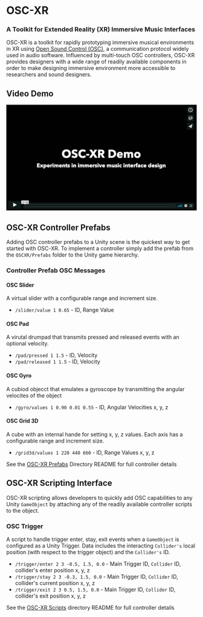 # OSC-XR

### A Toolkit for Extended Reality (XR) Immersive Music Interfaces

OSC-XR is a toolkit for rapidly prototyping immersive musical environments in XR using [Open Sound Control (OSC)](http://opensoundcontrol.org/introduction-osc), a communication protocol widely used in audio software. Influenced by multi-touch OSC controllers, OSC-XR provides designers with a wide range of readily available components in order to make designing immersive environment more accessible to researchers and sound designers.

## Video Demo

[![Click to view demo](oscxr_demo.png)](https://vimeo.com/318143040)

## OSC-XR Controller Prefabs

Adding OSC controller prefabs to a Unity scene is the quickest way to get started with OSC-XR. To implement a controller simply add the prefab from the `OSCXR/Prefabs` folder to the Unity game hierarchy.

### Controller Prefab OSC Messages

#### OSC Slider

A virtual slider with a configurable range and increment size.

- `/slider/value 1 0.65` - ID, Range Value

#### OSC Pad

A virutal drumpad that transmits pressed and released events with an optional velocity.

- `/pad/pressed 1 1.5` - ID, Velocity
- `/pad/released 1 1.5` - ID, Velocity

#### OSC Gyro

A cubiod objecct that emulates a gyroscope by transmitting the angular velocites of the object

- `/gyro/values 1 0.90 0.01 0.55` - ID, Angular Velocities x, y, z

#### OSC Grid 3D

A cube with an internal hande for setting x, y, z values.  Each axis has a configurable range and increment size.

- `/grid3d/values 1 220 440 660` - ID, Range Values x, y, z
  
See the [OSC-XR Prefabs](Assets/OSC-XR/Prefabs) Directory README for full controller details

## OSC-XR Scripting Interface
OSC-XR scripting allows developers to quickly add OSC capabilities to any Unity `GameObject` by attaching any of the readily available controller scripts to the object.

### OSC Trigger

A script to handle trigger enter, stay, exit events when a `GameObject` is configured as a Unity Trigger.  Data includes the interacting `Collider's` local position (with respect to the trigger object) and the `Collider's` ID.

- `/trigger/enter 2 3 -0.5, 1.5, 0.0` - Main Trigger ID, `Collider` ID, collider's enter position x, y, z
- `/trigger/stay 2 3 -0.3, 1.5, 0.0`  - Main Trigger ID,  `Collider` ID, collider's current position x, y, z
- `/trigger/exit 2 3 0.5, 1.5, 0.0`   - Main Trigger ID,  `Collider` ID, collider's exit position x, y, z

See the [OSC-XR Scripts](Assets/OSC-XR/Scripts) directory README for full controller details
